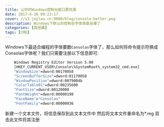 ```yaml
---
title: 让你的Windows控制台窗口更优美
date: 2017-6-16 09:23:17
cover: //s3.joylau.cn:9000/blog/console-better.png
description: Windows下默认的控制台字体简直丑爆了
categories: [其他篇]
tags: [CMD]
---
```


<!-- more -->


Windows下最适合编程的字体要数`Consolas`字体了，那么如何将命令提示符换成Consolas字体呢？我们只需要注册以下信息即可:

``` bash
    Windows Registry Editor Version 5.00
    [HKEY_CURRENT_USER\Console\%SystemRoot%_system32_cmd.exe]
    "WindowSize"=dword:00170058
    "ScreenBufferSize"=dword:01170058
    "WindowPosition"=dword:0079004b
    "ColorTable01"=dword:00235600
    "FontSize"=dword:00120000
    "FontWeight"=dword:00000190
    "FaceName"="Consolas"
    "FontFamily"=dword:00000036
```


新建一个文本文件，将信息保存到此文本文件中
然后将文本文件重命名为*.reg
双击此文件将其注册